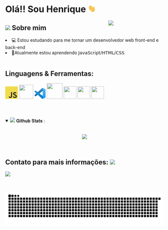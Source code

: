 <h1>  Olá!! Sou Henrique <img src="https://github.com/LeonardoYz/LeonardoYz/blob/main/assets/Hi.gif" width="25"></h1>
<img align="right" width="35%" src="https://media.tenor.com/images/9ab00de0730a1e07dc28a65bf902440a/tenor.gif">

<h2> <img src="https://emoji.gg/assets/emoji/7279-vibecat.gif" width="26"/> Sobre mim </h2>
<li> 💻 Estou estudando para me tornar um desenvolvedor web front-end e back-end </li>
<li> 🧠Atualmente estou aprendendo 𝖩𝖺𝗏𝖺𝖲𝖼𝗋𝗂𝗉𝗍/𝖧𝖳𝖬𝖫/𝖢𝖲𝖲 </li>

<br/>
<h2>Linguagens & Ferramentas:</h2>
<code><img height="40" width="40" src="https://raw.githubusercontent.com/github/explore/80688e429a7d4ef2fca1e82350fe8e3517d3494d/topics/javascript/javascript.png"></code>
<code><img height="45" width="45" src="https://cdn.jim-nielsen.com/macos/128/github-desktop-2021-05-20.png"></code>
<code><img height="35" width="35" src="https://github.com/LeonardoYz/LeonardoYz/blob/main/assets/VsCode.svg.png"></code>
<code><img height="50" width="50" src="https://cdn.jsdelivr.net/gh/devicons/devicon/icons/java/java-original-wordmark.svg"></code>
<code><img height="40" width="40" src="https://cdn.jsdelivr.net/gh/devicons/devicon/icons/postgresql/postgresql-original.svg"></code>
<code><img height="40" width="40" src="https://upload.wikimedia.org/wikipedia/commons/thumb/9/98/Apache_NetBeans_Logo.svg/888px-Apache_NetBeans_Logo.svg.png"></code>
<code><img height="40" width="40" src="https://mccarter.gallerycdn.vsassets.io/extensions/mccarter/start-git-bash/1.2.1/1499505567572/Microsoft.VisualStudio.Services.Icons.Default"></code>
<br/>
<br/>

#
<details open="">
<summary>
  <img src="https://media.giphy.com/media/cj87CxfRtrUifF3Ryk/giphy.gif" height="25">
  <span> 𝐆𝐢𝐭𝐡𝐮𝐛 𝐒𝐭𝐚𝐭𝐬 : </span>
</summary>
 <br> 
  <p align="center">
  <a 
     href="https://github.com/henrique195578" target="_blank">
    <img align="center" src="https://github-readme-stats.vercel.app/api?username=henrique195578&theme=react&show_icons=true">
  </a>
</p>
</details>
<br>

<h2>
  Contato para mais informações:
  <a 
     target="_blank">
    <img src="https://media.tenor.com/images/22f42c11b612b041b4038573dca18a2d/tenor.gif" height="25px" style="max-width:100%;">
  </a>
</h2>

 <a 
    href="https://www.linkedin.com/in/henrique-borges-da-silva-2a9a791a1/" target="_blank">
  <code><img src="https://img.shields.io/badge/-LinkedIn-%230077B5?style=for-the-badge&logo=linkedin&logoColor=white" target="_blank"></code>
</a>

<br/>


  ![Snake animation](https://github.com/henrique195578/henrique195578/blob/output/github-contribution-grid-snake.svg)
